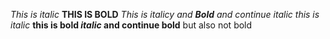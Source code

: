 *This is italic*
**THIS IS BOLD**
*This is italicy and **Bold** and continue italic*
_this is italic_
__this is bold _italic_ and continue bold__ but also not bold
